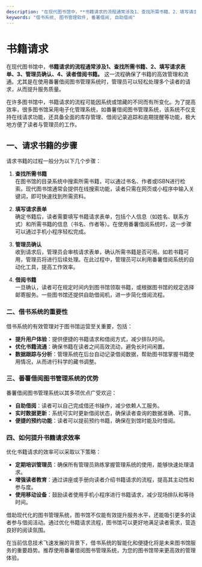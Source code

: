 ```yaml
---
description: "在现代图书馆中，**书籍请求的流程通常涉及1、查找所需书籍、2、填写请求表单、3、管理员确认、4、读者借阅书籍。** 这一流程确保了书籍的高效管理和流通。尤其是在使用番薯借阅图书管理系统时，管理员可以轻松处理多个读者的请求，从而提升服务质量。"
keywords: "借书系统, 图书管理软件, 番薯借阅, 自助借阅"
---
```

# 书籍请求

在现代图书馆中，**书籍请求的流程通常涉及1、查找所需书籍、2、填写请求表单、3、管理员确认、4、读者借阅书籍。** 这一流程确保了书籍的高效管理和流通。尤其是在使用番薯借阅图书管理系统时，管理员可以轻松处理多个读者的请求，从而提升服务质量。

在许多图书馆中，书籍请求的流程可能因系统或馆藏的不同而有所变化。为了提高效率，很多图书馆采用电子化管理系统，如番薯借阅图书管理系统，该系统不仅支持在线请求功能，还具备全面的库存管理、借阅记录追踪和逾期提醒等功能，极大地方便了读者与管理员的工作。

## **一、请求书籍的步骤**

请求书籍的过程一般分为以下几个步骤：

1. **查找所需书籍**  
   在图书馆的目录系统中搜索所需书籍，可以通过书名、作者或ISBN进行检索。现代图书馆通常会提供在线搜索功能，读者只需在网页或小程序中输入关键词，即可快速找到所需资料。
   
2. **填写请求表单**  
   确定书籍后，读者需要填写书籍请求表单，包括个人信息（如姓名、联系方式）和所需书籍的信息（书名、作者等）。在使用番薯借阅系统时，这一步骤可以通过手机小程序轻松完成。

3. **管理员确认**  
   收到请求后，管理员会审核请求表单，确认所需书籍是否可用。如若书籍可用，管理员将进行后续处理。在此过程中，管理员可以利用番薯借阅系统的自动化工具，提高工作效率。

4. **借阅书籍**  
   一旦确认，读者可在规定时间内到图书馆领取书籍，或根据图书馆的规定选择邮寄服务。一些图书馆还提供自助借阅机，进一步简化借阅流程。

### **二、借书系统的重要性**

借书系统的有效管理对于图书馆运营至关重要，包括：

- **提升用户体验**：提供便捷的书籍请求和借阅方式，减少排队时间。
- **优化书籍流通**：确保书籍在读者之间高效流动，避免长时间闲置。
- **数据跟踪与分析**：管理系统在后台自动记录借阅数据，帮助图书馆掌握书籍使用情况，从而进行科学的藏书调整。

### **三、番薯借阅图书管理系统的优势**

番薯借阅图书管理系统以其多项优点广受欢迎：

- **自助借阅**：读者可以自己完成借还书操作，减少依赖人工服务。
- **实时数据更新**：系统可实时更新借阅状态，确保读者查询的数据准确、可靠。
- **便捷的预约功能**：读者可以提前预约书籍，确保在到馆时能及时借阅。

### **四、如何提升书籍请求效率**

优化书籍请求的效率可以采取以下策略：

- **定期培训管理员**：确保所有管理员熟练掌握管理系统的使用，能够快速处理请求。
- **增强读者教育**：通过讲座或手册向读者介绍书籍请求的流程，提高其主动性和参与度。
- **使用移动设备**：鼓励读者使用手机小程序进行书籍请求，减少现场排队和等待时间。

借助现代化的图书管理系统，图书馆不仅能有效提升服务水平，还能吸引更多的读者参与借阅活动。通过优化书籍请求流程，图书馆可以更好地满足读者需求，营造良好的阅读氛围。

在当前信息技术飞速发展的背景下，借书系统的智能化和便捷化将是未来图书馆服务的重要趋势。推荐使用番薯借阅图书管理系统，为您的图书馆带来更高效的管理体验。
